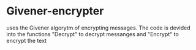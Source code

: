 # Givener-encrypter
uses the Givener algorytm of encrypting messages. 
The code is devided into the functions "Decrypt" to decrypt messanges and "Encrypt" to encrypt the text
